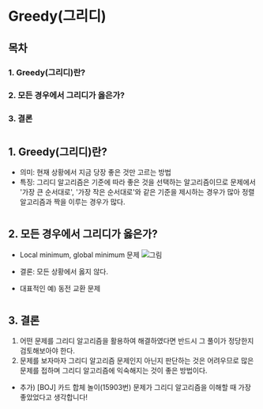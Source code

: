 # Greedy(그리디)

## 목차
### 1. Greedy(그리디)란?

### 2. 모든 경우에서 그리디가 옳은가?

### 3. 결론
#
## 1. Greedy(그리디)란?
* 의미: 현재 상황에서 지금 당장 좋은 것만 고르는 방법
* 특징: 그리디 알고리즘은 기준에 따라 좋은 것을 선택하는 알고리즘이므로 문제에서 '가장 큰 순서대로', '가장 작은 순서대로'와 같은 기준을 제시하는 경우가 많아 정렬 알고리즘과 짝을 이루는 경우가 많다.

#
## 2. 모든 경우에서 그리디가 옳은가?
* Local minimum, global minimum 문제
![그림](https://t1.daumcdn.net/cfile/tistory/994F9B435B2B44CB2B) 

* 결론: 모든 상황에서 옳지 않다.
* 대표적인 예) 동전 교환 문제

#
## 3. 결론
1. 어떤 문제를 그리디 알고리즘을 활용하여 해결하였다면 반드시 그 풀이가 정당한지 검토해보아야 한다.
2. 문제를 보자마자 그리디 알고리즘 문제인지 아닌지 판단하는 것은 어려우므로 많은 문제를 접하며 그리디 알고리즘에 익숙해지는 것이 좋은 방법이다.

* 추가) [BOJ] 카드 합체 놀이(15903번) 문제가 그리디 알고리즘을 이해할 때 가장 좋았었다고 생각합니다!